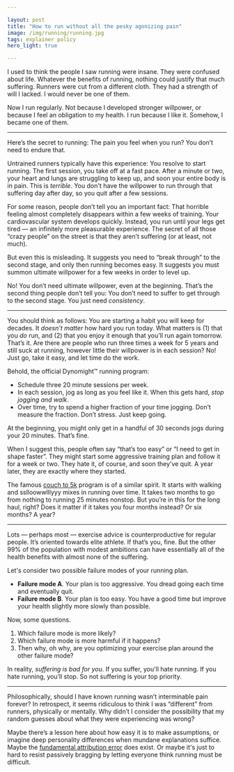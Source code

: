 ```yaml
---

layout: post
title: "How to run without all the pesky agonizing pain"
image: /img/running/running.jpg
tags: explainer policy
hero_light: true

---
```


I used to think the people I saw running were insane. They were confused about life. Whatever the benefits of running, nothing could justify that much suffering. Runners were cut from a different cloth. They had a strength of will I lacked. I would never be one of them.

Now I run regularly. Not because I developed stronger willpower, or because I feel an obligation to my health. I run because I like it. Somehow, I became one of them. 

---

Here’s the secret to running: The pain you feel when you run? You don’t need to endure that.

Untrained runners typically have this experience: You resolve to start running. The first session, you take off at a fast pace. After a minute or two, your heart and lungs are struggling to keep up, and soon your entire body is in pain. This is *terrible*. You don't have the willpower to run through that suffering day after day, so you quit after a few sessions.

For some reason, people don’t tell you an important fact: That horrible feeling almost completely disappears within a few weeks of training. Your cardiovascular system develops quickly. Instead, you run until your legs get tired — an infinitely more pleasurable experience. The secret of all those “crazy people” on the street is that they aren’t suffering (or at least, not much).

But even this is misleading. It suggests you need to “break through” to the second stage, and only then running becomes easy. It suggests you must summon ultimate willpower for a few weeks in order to level up.

No! You don’t need ultimate willpower, even at the beginning. That’s the second thing people don’t tell you: You don’t need to suffer to get through to the second stage. You just need *consistency*.

---

You should think as follows: You are starting a habit you will keep for decades. It *doesn’t matter* how hard you run today. What matters is (1) that you *do* run, and (2) that you enjoy it enough that you’ll run again tomorrow. That’s it. Are there are people who run three times a week for 5 years and still suck at running, however little their willpower is in each session? No! Just go, take it easy, and let time do the work.

Behold, the official Dynomight™ running program:

* Schedule three 20 minute sessions per week.
* In each session, jog as long as you feel like it. When this gets hard, *stop jogging and walk*.
* Over time, try to spend a higher fraction of your time jogging. Don’t measure the fraction. Don’t stress. Just keep going.

At the beginning, you might only get in a handful of 30 seconds jogs during your 20 minutes. That’s fine.

When I suggest this, people often say “that’s too easy” or “I need to get in shape faster”. They might start some aggressive training plan and follow it for a week or two. They hate it, of course, and soon they’ve quit. A year later, they are exactly where they started.

The famous [couch to 5k](http://www.myrunningtips.com/couch-to-5k.html) program is of a similar spirit. It starts with walking and sslloowwlllyyy mixes in running over time. It takes two months to go from nothing to running 25 minutes nonstop. But you’re in this for the long haul, right? Does it matter if it takes you four months instead? Or six months? A year?

---

Lots — perhaps most — exercise advice is counterproductive for regular people. It’s oriented towards elite athlete. If that’s you, fine. But the other 99% of the population with modest ambitions can have essentially all of the health benefits with almost none of the suffering.

Let's consider two possible failure modes of your running plan.

* **Failure mode A**. Your plan is too aggressive. You dread going each time and eventually quit.
* **Failure mode B**. Your plan is too easy. You have a good time but improve your health slightly more slowly than possible.

Now, some questions.

1. Which failure mode is more likely?
2. Which failure mode is more harmful if it happens?
3. Then why, oh why, are you optimizing your exercise plan around the other failure mode?

In reality, *suffering is bad for you*. If you suffer, you'll hate running. If you hate running, you’ll stop. So not suffering is your top priority.

---

Philosophically, should I have known running wasn’t interminable pain forever? In retrospect, it seems ridiculous to think I was “different” from runners, physically or mentally. Why didn’t I consider the possibility that my random guesses about what they were experiencing was wrong?

Maybe there’s a lesson here about how easy it is to make assumptions, or imagine deep personality differences when mundane explanations suffice. Maybe the [fundamental attribution error](https://en.wikipedia.org/wiki/Fundamental_attribution_error#Criticism) does exist. Or maybe it's just to hard to resist passively bragging by letting everyone think running must be difficult.